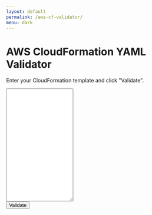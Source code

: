 ```yaml
---
layout: default
permalink: /aws-cf-validator/
menu: dark
---
```


<div class="container validator">
  <h1>AWS CloudFormation YAML Validator</h1>
  <p>Enter your CloudFormation template and click "Validate".</p>
  <div class="row">
    <div class="form-group">
      <form action="POST">
        <textarea class="form-control" rows="20" id="input_text"></textarea><br>
        <button type="button" id="submitBtn" class="btn btn-primary">Validate</button>
      </form>
    </div>
  </div>
  <div class="row">
    <div class="col-sm-8">
      <p id="output" class="none"></p>
    </div>
    <div class="col-sm-4"></div>
  </div>
</div>
<script>
  $(function () {
    $('#submitBtn').click(function (event) {
        event.preventDefault();
        let input_text = $('#input_text').val();
        validate(input_text);
    });
  });
  function validate(input_text) {
    $.ajax({
        url: "https://qs1c6q6sc1.execute-api.us-east-1.amazonaws.com/api/validate", data: input_text,
        contentType: "text/plain", type: "POST", success: update_page
    });
  }
  function update_page(result) {
    if (result.validity === "true") {
        $('#output').removeClass("alert alert-danger", true);
        $('#output').addClass("alert alert-success", true);
        $("#output").html("You entered valid AWS CloudFormation YAML");
    }
    else {
        $('#output').removeClass("alert alert-success", true);
        $('#output').addClass("alert alert-danger", true);
        $("#output").html(result['message']);
    }
  }
</script>